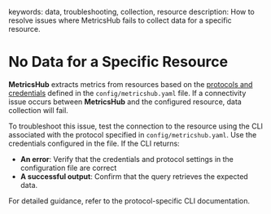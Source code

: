 keywords: data, troubleshooting, collection, resource
description: How to resolve issues where MetricsHub fails to collect data for a specific resource.

# No Data for a Specific Resource

<!-- MACRO{toc|fromDepth=1|toDepth=2|id=toc} -->

**MetricsHub** extracts metrics from resources based on the [protocols and credentials](../configuration/configure-monitoring.md#protocols-and-credentials) defined in the `config/metricshub.yaml` file. If a connectivity issue occurs between **MetricsHub** and the configured resource, data collection will fail.

To troubleshoot this issue, test the connection to the resource using the CLI associated with the protocol specified in `config/metricshub.yaml`. Use the credentials configured in the file. If the CLI returns:

* **An error**: Verify that the credentials and protocol settings in the configuration file are correct
* **A successful output**: Confirm that the query retrieves the expected data.

For detailed guidance, refer to the protocol-specific CLI documentation.
